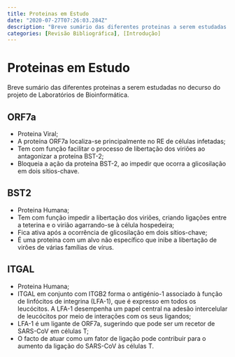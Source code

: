 ```yaml
---
title: Proteinas em Estudo
date: "2020-07-27T07:26:03.284Z"
description: "Breve sumário das diferentes proteinas a serem estudadas no decurso do projeto de Laboratórios de Bioinformática."
categories: [Revisão Bibliográfica], [Introdução]
---
```

# Proteinas em Estudo

Breve sumário das diferentes proteinas a serem estudadas no decurso do projeto de Laboratórios de Bioinformática.

## ORF7a
- Proteina Viral;
- A proteína ORF7a localiza-se principalmente no RE de células infetadas;
- Tem com função facilitar o processo de libertação dos viriões ao antagonizar a proteína BST-2;
- Bloqueia a ação da proteína BST-2, ao impedir que ocorra a glicosilação em dois sítios-chave.

## BST2
- Proteina Humana;
- Tem com função impedir a libertação dos viriões, criando ligações entre a teterina e o virião agarrando-se à célula hospedeira;
- Fica ativa após a ocorrência de glicosilação em dois sítios-chave;  
- É uma proteína com um alvo não específico que inibe a libertação de virões de várias famílias de vírus.

## ITGAL
- Proteina Humana;
- ITGAL em conjunto com ITGB2 forma o antigénio-1 associado à função de linfócitos de integrina (LFA-1), que é expresso em todos os leucócitos. A LFA-1 desempenha um papel central na adesão intercelular de leucócitos por meio de interações com os seus ligandos;
- LFA-1 é um ligante de ORF7a, sugerindo que pode ser um recetor de SARS-CoV em células T; 
- O facto de atuar como um fator de ligação pode contribuir para o aumento da ligação do SARS-CoV às células T.
